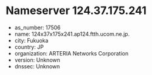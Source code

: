 # Nameserver 124.37.175.241

* as_number: 17506
* name: 124x37x175x241.ap124.ftth.ucom.ne.jp.
* city: Fukuoka
* country: JP
* organization: ARTERIA Networks Corporation
* version: Unknown
* dnssec: Unknown
